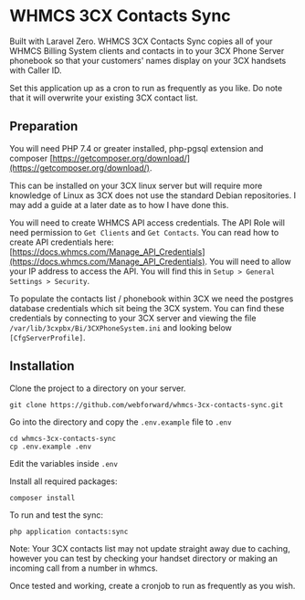 # WHMCS 3CX Contacts Sync

Built with Laravel Zero. WHMCS 3CX Contacts Sync copies all of your WHMCS Billing System clients and contacts in to your 3CX Phone Server phonebook so that your customers' names display on your 3CX handsets with Caller ID.

Set this application up as a cron to run as frequently as you like. Do note that it will overwrite your existing 3CX contact list.

## Preparation

You will need PHP 7.4 or greater installed, php-pgsql extension and composer [https://getcomposer.org/download/](https://getcomposer.org/download/). 

This can be installed on your 3CX linux server but will require more knowledge of Linux as 3CX does not use the standard Debian repositories. I may add a guide at a later date as to how I have done this.

You will need to create WHMCS API access credentials. The API Role will need permission to `Get Clients` and `Get Contacts`. 
You can read how to create API credentials here: [https://docs.whmcs.com/Manage_API_Credentials](https://docs.whmcs.com/Manage_API_Credentials).
You will need to allow your IP address to access the API. You will find this in `Setup > General Settings > Security`.

To populate the contacts list / phonebook within 3CX we need the postgres database credentials which sit being the 3CX system. 
You can find these credentials by connecting to your 3CX server and viewing the file `/var/lib/3cxpbx/Bi/3CXPhoneSystem.ini` and looking below `[CfgServerProfile]`.

## Installation

Clone the project to a directory on your server.

`git clone https://github.com/webforward/whmcs-3cx-contacts-sync.git`

Go into the directory and copy the `.env.example` file to `.env`

```
cd whmcs-3cx-contacts-sync
cp .env.example .env
```

Edit the variables inside `.env`

Install all required packages:

`composer install`

To run and test the sync:

`php application contacts:sync`

Note: Your 3CX contacts list may not update straight away due to caching, however you can test by checking your handset directory or making an incoming call from a number in whmcs.

Once tested and working, create a cronjob to run as frequently as you wish.


